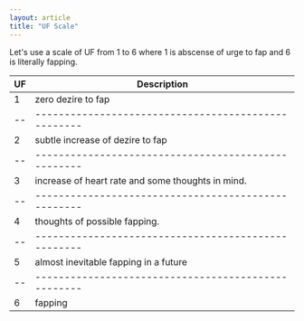 ```yaml
---
layout: article
title: "UF Scale"
---
```


Let's use a scale of UF from 1 to 6 where 1 is abscense of urge to
fap and 6 is literally fapping.

|UF| Description                                                  |
|--|---------------------------------------------------|
|1 | zero dezire to fap                                |
|--|---------------------------------------------------|
|2 | subtle increase of dezire to fap                                |
|--|---------------------------------------------------|
|3 | increase of heart rate and some thoughts in mind. |
|--|---------------------------------------------------|
|4 | thoughts of possible fapping.                     |
|--|---------------------------------------------------|
|5 | almost inevitable fapping in a future             |
|--|---------------------------------------------------|
|6| fapping                                            |
